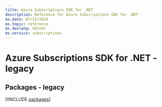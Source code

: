 ```yaml
---
title: Azure Subscriptions SDK for .NET
description: Reference for Azure Subscriptions SDK for .NET
ms.date: 07/22/2024
ms.topic: reference
ms.devlang: dotnet
ms.service: subscriptions
---
```

# Azure Subscriptions SDK for .NET - legacy
## Packages - legacy
[!INCLUDE [packages](subscriptions-index.md)]